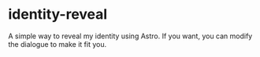 # identity-reveal
A simple way to reveal my identity using Astro.
If you want, you can modify the dialogue to make it fit you.
